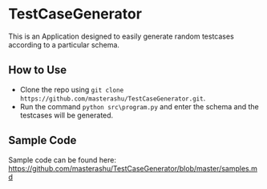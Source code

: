 # TestCaseGenerator

This is an Application designed to easily generate random testcases according to a particular schema. 

## How to Use
* Clone the repo using ```git clone https://github.com/masterashu/TestCaseGenerator.git```.  
* Run the command ```python src\program.py``` and enter the schema and the testcases will be generated.  

## Sample Code

Sample code can be found here: https://github.com/masterashu/TestCaseGenerator/blob/master/samples.md
